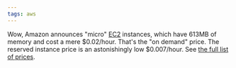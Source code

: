 ```yaml
---
tags: aws
---
```


Wow, Amazon announces "micro" [EC2](/wiki/EC2) instances, which have 613MB of memory and cost a mere $0.02/hour. That's the "on demand" price. The reserved instance price is an astonishingly low $0.007/hour. See [the full list of prices](http://aws.amazon.com/ec2/#pricing).

